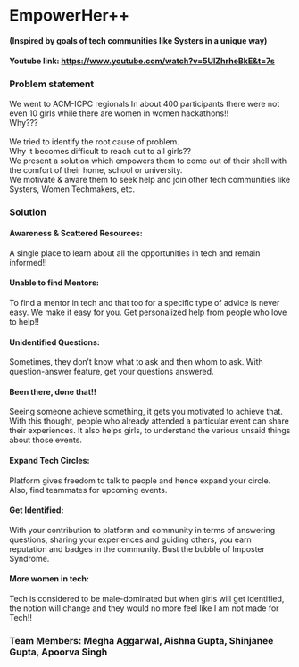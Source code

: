 # EmpowerHer++
#### (Inspired by goals of tech communities like Systers in a unique way)

#### Youtube link: https://www.youtube.com/watch?v=5UIZhrheBkE&t=7s


### Problem statement
We went to ACM-ICPC regionals
In about 400 participants there were not even 10 girls while there are women in women hackathons!! <br/>
Why???<br/><br/>
We tried to identify the root cause of problem. <br/>
Why it becomes difficult to reach out to all girls?? <br/>
We present a solution which empowers them to come out of their shell with the comfort of their home, school or university. <br/>
We motivate & aware them to seek help and join other tech communities like Systers, Women Techmakers, etc.


### Solution
#### Awareness & Scattered Resources: 
A single place to learn about all the opportunities in tech and remain informed!!

#### Unable to find Mentors:
To find a mentor in tech and that too for a specific type of advice is never easy. We make it easy for you. Get personalized help from people who love to help!!

#### Unidentified Questions:
Sometimes, they don’t know what to ask and then whom to ask. With question-answer feature, get your questions answered.

#### Been there, done that!!
Seeing someone achieve something, it gets you motivated to achieve that. With this thought, people who already attended a particular event can share their experiences. It also helps girls, to understand the various unsaid things about those events.

#### Expand Tech Circles: 
Platform gives freedom to talk to people and hence expand your circle. Also, find teammates for upcoming events.

#### Get Identified: 
With your contribution to platform and community in terms of answering questions, sharing your experiences and guiding others, you earn reputation and badges in the community. Bust the bubble of Imposter Syndrome.

#### More women in tech:
Tech is considered to be male-dominated but when girls will get identified, the notion will change and they would no more feel like I am not made for Tech!!

### Team Members: Megha Aggarwal, Aishna Gupta, Shinjanee Gupta, Apoorva Singh

